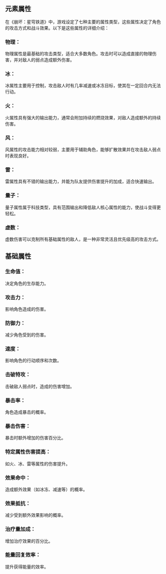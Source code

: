 ## 元素属性
在《崩坏：星穹铁道》中，游戏设定了七种主要的属性类型，这些属性决定了角色的攻击方式和战斗效果。以下是这些属性的详细介绍：
### 物理：
物理属性是最基础的攻击类型，适合大多数角色。攻击时可以造成直接的物理伤害，并对敌人的弱点造成额外伤害。
### 冰：
冰属性主要用于控制，攻击敌人时有几率减速或冰冻目标，使其在一定回合内无法行动。
### 火：
火属性具有强大的输出能力，通常会附加持续的燃烧效果，对敌人造成额外的持续伤害。
### 风：
风属性的攻击能力相对较弱，主要用于辅助角色，能够扩散效果并在攻击敌人弱点时表现良好。
### 雷：
雷属性具有不错的输出能力，并能为队友提供伤害提升的加成，适合快速输出。
### 量子：
量子属性属于科技类型，具有范围输出和降低敌人核心属性的能力，使战斗变得更轻松。
### 虚数：
虚数伤害可以克制所有基础属性的敌人，是一种非常灵活且优先级高的攻击方式。

## 基础属性
### 生命值：
决定角色的生存能力。
### 攻击力：
影响角色造成的伤害。
### 防御力：
减少角色受到的伤害。
### 速度：
影响角色的行动顺序和次数。
### 击破特攻：
击破敌人弱点时，造成的伤害增加。
### 暴击率：
角色造成暴击的概率。
### 暴击伤害：
暴击时额外增加的伤害百分比。
### 特定属性伤害提高：
如火、冰、雷等属性的伤害提升。
### 效果命中：
造成额外效果（如冰冻、减速等）的概率。
### 效果抵抗：
减少受到额外效果影响的概率。
### 治疗量加成：
增加治疗效果的百分比。
### 能量回复效率：
提升获得能量的效率。
